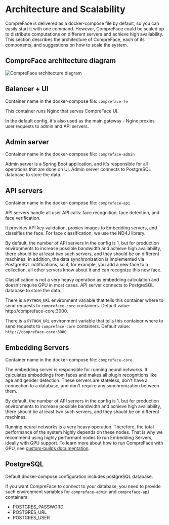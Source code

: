 # Architecture and Scalability

CompreFace is delivered as a docker-compose file by default, so you can
easily start it with one command. However, CompreFace could be scaled up
to distribute computations on different servers and achieve high
availability. This section describes the architecture of CompreFace,
each of its components, and suggestions on how to scale the system.

## CompreFace architecture diagram

![CompreFace architecture diagram](https://user-images.githubusercontent.com/3736126/107855144-5db83580-6e29-11eb-993a-46cdc0c82812.png)

## Balancer + UI

Container name in the docker-compose file: `compreface-fe`

This container runs Nginx that serves CompreFace UI.

In the default config, it's also used as the main gateway - Nginx
proxies user requests to admin and API servers.

## Admin server

Container name in the docker-compose file: `compreface-admin`

Admin server is a Spring Boot application, and it's responsible for all
operations that are done on UI. Admin server connects to PostgreSQL
database to store the data.

## API servers

Container name in the docker-compose file: `compreface-api`

API servers handle all user API calls: face recognition, face detection,
and face verification.

It provides API key validation, proxies images to Embedding servers, and
classifies the face. For face classification, we use the ND4J library.

By default, the number of API servers in the config is 1, but for production
environments to increase possible bandwidth and achieve high
availability, there should be at least two such servers, and they should
be on different machines. In addition, the data synchronization is
implemented via PostgreSQL notifications, so if, for example, you add a
new face to a collection, all other servers know about it and can
recognize this new face.

Classification is not a very heavy operation as embedding calculation
and doesn't require GPU in most cases. API server connects to PostgreSQL
database to store the data.

There is a `PYTHON_UR`L environment variable that tells this container where
to send requests to `compreface-core` containers.
Default value: http://compreface-core:3000.

There is a `PYTHON_URL` environment variable that tells this container where to send requests to `compreface-core` containers. Default value: `http://compreface-core:3000`.

## Embedding Servers

Container name in the docker-compose file: `compreface-core`

The embedding server is responsible for running neural networks. It
calculates embeddings from faces and makes all plugin recognitions like
age and gender detection. These servers are stateless, don't have a
connection to a database, and don't require any synchronization between
them.

By default, the number of API servers in the config is 1, but for production
environments to increase possible bandwidth and achieve high
availability, there should be at least two such servers, and they should
be on different machines.

Running neural networks is a very heavy operation. Therefore, the total
performance of the system highly depends on these nodes. That is why we
recommend using highly performant nodes to run Embedding Servers,
ideally with GPU support. To learn more about how to run CompreFace with
GPU, see [custom-builds documentation](Custom-builds.md).

## PostgreSQL

Default docker-compose configuration includes postgreSQL database.

If you want CompreFace to connect to your database, you need to provide
such environment variables for `compreface-admin` and `compreface-api`
containers:
* POSTGRES_PASSWORD
* POSTGRES_URL
* POSTGRES_USER
